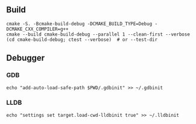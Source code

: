 ## Build

```shell
cmake -S. -Bcmake-build-debug -DCMAKE_BUILD_TYPE=Debug -DCMAKE_CXX_COMPILER=g++
cmake --build cmake-build-debug --parallel 1 --clean-first --verbose
(cd cmake-build-debug; ctest --verbose)  # or --test-dir
```

## Debugger

### GDB

```shell
echo "add-auto-load-safe-path $PWD/.gdbinit" >> ~/.gdbinit
```

### LLDB

```shell
echo "settings set target.load-cwd-lldbinit true" >> ~/.lldbinit
```
